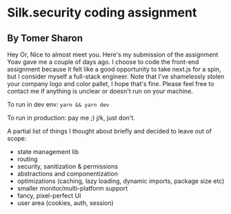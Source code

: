 # Silk.security coding assignment
## By Tomer Sharon

Hey Or,
Nice to almost meet you.
Here's my submission of the assignment Yoav gave me a couple of days ago.
I choose to code the front-end assignment because it felt like a good opportunity to take next.js for a spin, but I consider myself a full-stack engineer.
Note that I've shamelessly stolen your company logo and color pallet, I hope that's fine.
Please feel free to contact me if anything is unclear or doesn't run on your machine.

To run in dev env:
```yarn && yarn dev```

To run in production:
pay me ;) j/k, just don't.

A partial list of things I thought about briefly and decided to leave out of scope:
- state management lib
- routing
- security, sanitization & permissions
- abstractions and componentization
- optimizations (caching, lazy loading, dynamic imports, package size etc)
- smaller monitor/multi-platform support
- fancy, pixel-perfect UI
- user area (cookies, auth, session)

